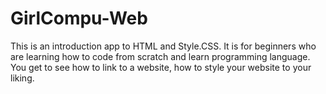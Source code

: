 # GirlCompu-Web
This is an introduction app to HTML and Style.CSS.  It is for beginners who are learning how to code from scratch and learn programming language. You get to see how to link to a website, how to style your website to your liking.   
